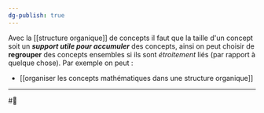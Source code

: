 ```yaml
---
dg-publish: true
---
```

Avec la [[structure organique]] de concepts il faut que la taille d'un concept soit un ***support utile pour accumuler*** des concepts, ainsi on peut choisir de **regrouper** des concepts ensembles si ils sont *étroitement* liés (par rapport à quelque chose). 
Par exemple on peut : 
- [[organiser les concepts mathématiques dans une structure organique]]

---
#🌲 